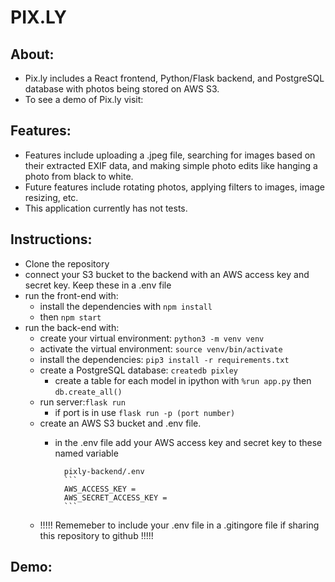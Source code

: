 # PIX.LY

## About:
- Pix.ly includes a React frontend, Python/Flask backend, and PostgreSQL database with photos being stored on AWS S3.
- To see a demo of Pix.ly visit:

## Features:
- Features include uploading a .jpeg file, searching for images based on their extracted EXIF data, and making simple photo edits like hanging a photo from black to white.
- Future features include rotating photos, applying filters to images, image resizing, etc.
- This application currently has not tests.

## Instructions:
- Clone the repository
- connect your S3 bucket to the backend with an AWS access key and secret key. Keep these in a .env file
- run the front-end with:
    * install the dependencies with `npm install`
    * then `npm start`
- run the back-end with:
    * create your virtual environment: `python3 -m venv venv`
    * activate the virtual environment: `source venv/bin/activate`
    * install the dependencies: `pip3 install -r requirements.txt`
    * create a PostgreSQL database: `createdb pixley`
        * create a table for each model in ipython with `%run app.py` then `db.create_all()`
    * run server:`flask run`
        * if port is in use `flask run -p (port number)`
    * create an AWS S3 bucket and .env file.
        * in the .env file add your AWS access key and secret key to these named variable

                pixly-backend/.env
                ```
                AWS_ACCESS_KEY =
                AWS_SECRET_ACCESS_KEY =
                ```
    * !!!!! Rememeber to include your .env file in a .gitingore file if sharing this repository to github !!!!!

## Demo:
